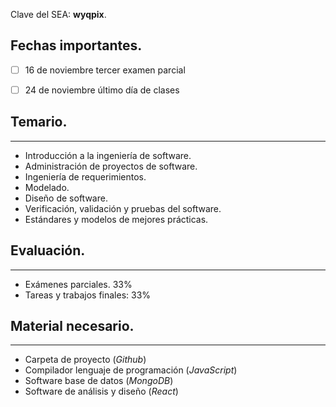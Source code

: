 Clave del SEA: **wyqpix**.

## Fechas importantes.
- [ ] 16 de noviembre tercer examen parcial
- [ ] 24 de noviembre último día de clases


## Temario.
---
- Introducción a la ingeniería de software.
- Administración de proyectos de software.
- Ingeniería de requerimientos.
- Modelado.
- Diseño de software.
- Verificación, validación y pruebas del software.
- Estándares y modelos de mejores prácticas.


## Evaluación.
---
- Exámenes parciales. 33%
- Tareas y trabajos finales: 33%


## Material necesario.
---
- Carpeta de proyecto (*Github*)
- Compilador lenguaje de programación (*JavaScript*)
- Software base de datos (*MongoDB*)
- Software de análisis y diseño (*React*)





